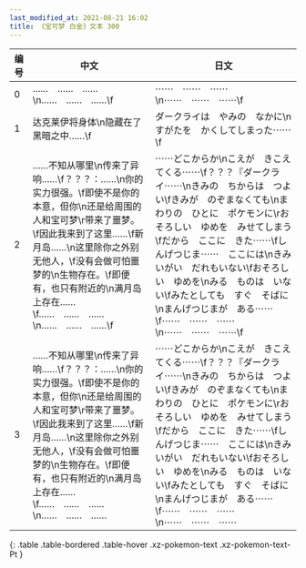 ```yaml
---
last_modified_at: 2021-08-21 16:02
title: 《宝可梦 白金》文本 300
---
```

| 编号 | 中文 | 日文 |
| ---- | ---- | ---- |
| 0 | ……　……　……\n……　……　……\f | ⋯⋯　⋯⋯　⋯⋯\n⋯⋯　⋯⋯　⋯⋯\f |
| 1 | 达克莱伊将身体\n隐藏在了黑暗之中……\f | ダークライは　やみの　なかに\nすがたを　かくしてしまった⋯⋯\f |
| 2 | ……不知从哪里\n传来了异响……\f？？？：……\n你的实力很强。\f即使不是你的本意，但你\n还是给周围的人和宝可梦\r带来了噩梦。\f因此我来到了这里……\f新月岛……\n这里除你之外别无他人，\f没有会做可怕噩梦的\n生物存在。\f即便有，也只有附近的\n满月岛上存在……\f……　……　……\n……　……　……\f | ⋯⋯どこからか\nこえが　きこえてくる⋯⋯\f？？？『ダークライ⋯⋯\nきみの　ちからは　つよい\fきみが　のぞまなくても\nまわりの　ひとに　ポケモンに\rおそろしい　ゆめを　みせてしまう\fだから　ここに　きた⋯⋯\fしんげつじま⋯⋯　ここには\nきみいがい　だれもいない\fおそろしい　ゆめを\nみる　ものは　いない\fみたとしても　すぐ　そばに\nまんげつじまが　ある⋯⋯\f⋯⋯　⋯⋯　⋯⋯\n⋯⋯　⋯⋯　⋯⋯\f |
| 3 | ……不知从哪里\n传来了异响……\f？？？：……\n你的实力很强。\f即使不是你的本意，但你\n还是给周围的人和宝可梦\r带来了噩梦。\f因此我来到了这里……\f新月岛……\n这里除你之外别无他人，\f没有会做可怕噩梦的\n生物存在。\f即便有，也只有附近的\n满月岛上存在……\f……　……　……\n……　……　…… | ⋯⋯どこからか\nこえが　きこえてくる⋯⋯\f？？？『ダークライ⋯⋯\nきみの　ちからは　つよい\fきみが　のぞまなくても\nまわりの　ひとに　ポケモンに\rおそろしい　ゆめを　みせてしまう\fだから　ここに　きた⋯⋯\fしんげつじま⋯⋯　ここには\nきみいがい　だれもいない\fおそろしい　ゆめを\nみる　ものは　いない\fみたとしても　すぐ　そばに\nまんげつじまが　ある⋯⋯\f⋯⋯　⋯⋯　⋯⋯\n⋯⋯　⋯⋯　⋯⋯ |
{: .table .table-bordered .table-hover .xz-pokemon-text .xz-pokemon-text-Pt }